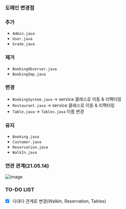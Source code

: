 ### 도메인 변경점

### 추가

* `Admin.java`
* `User.java`
* `Grade.java`

### 제거

* `BookingObserver.java`
* `BookingImp.java`

### 변경

* `BookingSystem.java` -> service 클래스로 이동 & 리팩터링
* `Restaurant.java` -> service 클래스로 이동 & 리팩터링
* `Table.java` -> `Tables.java` 이름 변경

### 유지

* `Booking.java`
* `Customer.java`
* `Reservation.java`
* `WalkIn.java`

### 연관 관계(21.05.14)

![image](https://user-images.githubusercontent.com/69145799/118272943-4b1fcc00-b4fe-11eb-896b-99b03be5f48c.png)

### TO-DO LIST

* [x] 다대다 관계로 변경(WalkIn, Reservation, Tables)